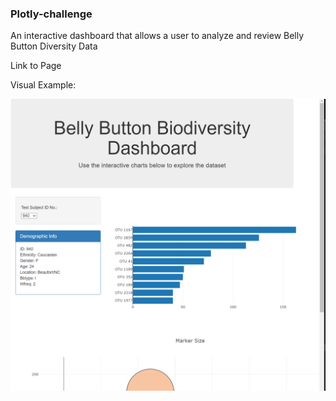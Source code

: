 ### Plotly-challenge
An interactive dashboard that allows a user to analyze and review Belly Button Diversity Data

Link to Page


Visual Example:

![](images/BellyButtonDiversityExample.png)
